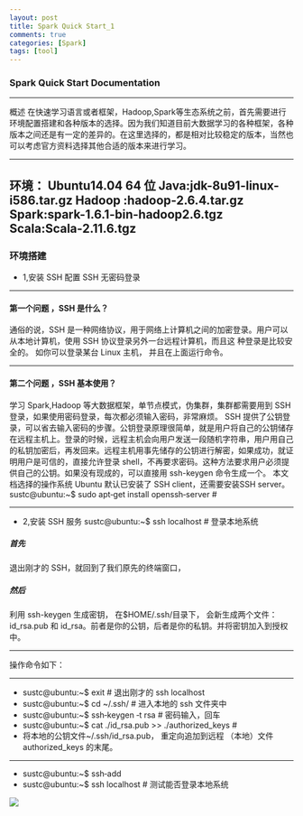 ```yaml
---
layout: post
title: Spark Quick Start_1
comments: true
categories: [Spark]
tags: [tool]
---
```


<h3>Spark Quick Start Documentation</h3>

---
概述
在快速学习语言或者框架，Hadoop,Spark等生态系统之前，首先需要进行环境配置搭建和各种版本的选择。因为我们知道目前大数据学习的各种框架，各种版本之间还是有一定的差异的。在这里选择的，都是相对比较稳定的版本，当然也可以考虑官方资料选择其他合适的版本来进行学习。

---
环境：
Ubuntu14.04 64 位
Java:jdk-8u91-linux-i586.tar.gz
Hadoop :hadoop-2.6.4.tar.gz
Spark:spark-1.6.1-bin-hadoop2.6.tgz
Scala:Scala-2.11.6.tgz
---

<h3>环境搭建</h3>

* 1,安装 SSH 配置 SSH 无密码登录

---

<h4>第一个问题 ，SSH 是什么？</h4>
通俗的说，SSH 是一种网络协议，用于网络上计算机之间的加密登录。用户可以从本地计算机，使用 SSH 协议登录另外一台远程计算机，而且这
种登录是比较安全的。 如你可以登录某台 Linux 主机， 并且在上面运行命令。

---

<h4>第二个问题 ，SSH 基本使用？</h4>

学习 Spark,Hadoop 等大数据框架，单节点模式，伪集群，集群都需要用到 SSH 登录，如果使用密码登录，每次都必须输入密码，非常麻烦。
SSH 提供了公钥登录，可以省去输入密码的步骤。公钥登录原理很简单，就是用户将自己的公钥储存在远程主机上。登录的时候，远程主机会向用户发送一段随机字符串，用户用自己的私钥加密后，再发回来。远程主机用事先储存的公钥进行解密，如果成功，就证明用户是可信的，直接允许登录 shell，不再要求密码。这种方法要求用户必须提供自己的公钥。如果没有现成的，可以直接用 ssh-keygen 命令生成一个。
本文档选择的操作系统 Ubuntu 默认已安装了 SSH client，还需要安装SSH server。
sustc@ubuntu:~$ sudo apt‐get install openssh‐server #

---

* 2,安装 SSH 服务
sustc@ubuntu:~$ ssh localhost # 登录本地系统

<h5>首先</h5>
退出刚才的 SSH，就回到了我们原先的终端窗口，

<h5>然后</h5>
利用 ssh-keygen 生成密钥， 在$HOME/.ssh/目录下， 会新生成两个文件：
id_rsa.pub 和 id_rsa。前者是你的公钥，后者是你的私钥。并将密钥加入到授权中。

---

操作命令如下：

---

* sustc@ubuntu:~$ exit # 退出刚才的 ssh localhost
* sustc@ubuntu:~$ cd ~/.ssh/ # 进入本地的 ssh 文件夹中
* sustc@ubuntu:~$ ssh‐keygen ‐t rsa # 密码输入，回车
* sustc@ubuntu:~$ cat ./id_rsa.pub >> ./authorized_keys #
* 将本地的公钥文件~/.ssh/id_rsa.pub， 重定向追加到远程 （本地）文件 authorized_keys 的末尾。

---

* sustc@ubuntu:~$ ssh‐add
* sustc@ubuntu:~$ ssh localhost # 测试能否登录本地系统

![](http://7xrn7f.com1.z0.glb.clouddn.com/16-8-23/46447051.jpg)

